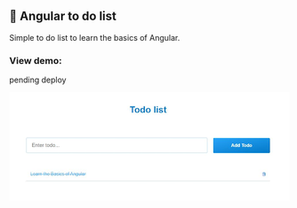 ## 📃 Angular to do list
Simple to do list to learn the basics of Angular.


### View demo: 
pending deploy


![angular-to-do-list-screenshot](https://github.com/missnisha/angular-to-do-list/blob/main/Todolist-img.JPG)
